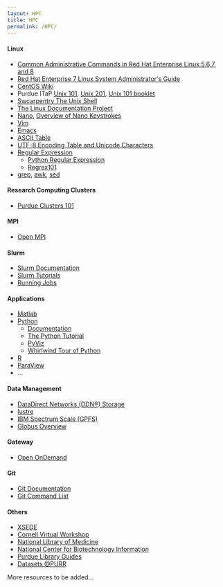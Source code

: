 ```yaml
---
layout: HPC
title: HPC
permalink: /HPC/
---
```


#### Linux ####
- <a href="https://access.redhat.com/articles/1189123" target="_blank">Common Administrative Commands in Red Hat Enterprise Linux 5,6,7, and 8</a>
- <a href="https://access.redhat.com/documentation/en-us/red_hat_enterprise_linux/7/pdf/system_administrators_guide/Red_Hat_Enterprise_Linux-7-System_Administrators_Guide-en-US.pdf" target="_blank">Red Hat Enterprise 7 Linux System Administrator's Guide</a>
- <a href="https://wiki.centos.org/FrontPage" target="_blank">CentOS Wiki</a>
- Purdue ITaP <a href="https://www.rcac.purdue.edu/training/unix101/" target="_blank">Unix 101</a>, <a href="https://www.rcac.purdue.edu/training/unix201/" target="_blank">Unix 201</a>, <a href="https://www.rcac.purdue.edu/training/unix101/unix101_booklet.pdf" target="_blank">Unix 101 booklet</a>
- <a href="https://swcarpentry.github.io/shell-novice/" target="_blank">Swcarpentry The Unix Shell</a>
- <a href="https://tldp.org" target="_blank">The Linux Documentation Project</a>
- <a href="https://www.nano-editor.org/dist/latest/nano.html" target="_blank">Nano</a>, <a href="https://www.nano-editor.org/dist/latest/cheatsheet.html" target="_blank">Overview of Nano Keystrokes</a>
- <a href="https://vimhelp.org" target="_blank">Vim</a>
- <a href="https://gnu.org/software/emacs/manual/html_node/emacs/index.html" target="_blank">Emacs</a>
- <a href="https://en.wikipedia.org/wiki/ASCII" target="_blank">ASCII Table</a>
- <a href="https://www.utf8-chartable.de" target="_blank">UTF-8 Encoding Table and Unicode Characters</a>
- <a href="https://en.wikipedia.org/wiki/Regular_expression" target="_blank">Regular Expression</a>
  - <a href="https://docs.python.org/3/library/re.html" target="_blank">Python Regular Expression</a>
  - <a href="https://regex101.com" target="_blank">Regrex101</a> 
- <a href="https://www.gnu.org/software/grep/manual/grep.html" target="_blank">grep</a>, <a href="https://en.wikipedia.org/wiki/AWK" target="_blank">awk</a>, <a href="https://www.gnu.org/software/sed/manual/sed.html" target="_blank">sed</a>

#### Research Computing Clusters ####
- <a href="https://www.rcac.purdue.edu/training/clusters101/" target="_blank">Purdue Clusters 101</a>


#### MPI ####
- <a href="https://www.open-mpi.org" target="_blank">Open MPI</a>


#### Slurm ####
- <a href="https://slurm.schedmd.com/documentation.html" target="_blank">Slurm Documentation</a>
- <a href="https://slurm.schedmd.com/tutorials.html" target="_blank">Slurm Tutorials</a>
- <a href="https://www.rcac.purdue.edu/knowledge/anvil/run" target="_blank">Running Jobs</a>

#### Applications ####
- <a href="https://www.mathworks.com/products/matlab.html" target="_blank">Matlab</a>
- <a href="https://www.python.org" target="_blank">Python</a>
  - <a href="https://doc.python.org/3/" target="_blank">Documentation</a>
  - <a href="https://docs.python.org/3/tutorial/index.html" target="_blank">The Python Tutorial</a>
  - <a href="https://pyviz.org/index.html" target="_blank">PyViz</a>
  - <a href="https://jakevdp.github.io/WhirlwindTourOfPython/" target="_blank">Whirlwind Tour of Python</a>
- <a href="https://www.r-project.org" target="_blank">R</a>
- <a href="https://www.paraview.org" target="_blank">ParaView</a>
- ...

#### Data Management ####
- <a href="https://www.ddn.com" target="_blank">DataDirect Networks (DDN®) Storage</a>
- <a href="https://www.lustre.org" target="_blank">lustre</a>
- <a href="https://www.ibm.com/products/spectrum-scale" target="_blank">IBM Spectrum Scale (GPFS)</a>
- <a href="https://www.rcac.purdue.edu/training/globus/" target="_blank">Globus Overview</a>


#### Gateway ####
- <a href="https://openondemand.org" target="_blank">Open OnDemand</a>


#### Git ####
- <a href="https://git-scm.com/doc" target="_blank">Git Documentation</a>
- <a href="https://education.github.com/git-cheat-sheet-education.pdf" target="_blank">Git Command List</a>

#### Others ####
- <a href="https://www.xsede.org" target="_blank">XSEDE</a>
- <a href="https://cvw.cac.cornell.edu/" target="_blank">Cornell Virtual Workshop</a>
- <a href="https://www.nlm.nih.gov" target="_blank">National Library of Medicine</a>
- <a href="https://www.ncbi.nlm.nih.gov" target="_blank">National Center for Biotechnology Information</a>
- <a href="https://guides.lib.purdue.edu" target="_blank">Purdue Library Guides</a>
- <a href="https://purr.purdue.edu/publications/datasets" target="_blank">Datasets @PURR</a>

More resources to be added...
